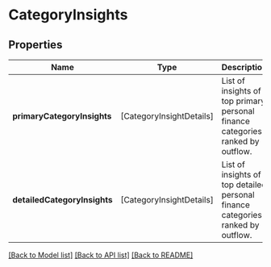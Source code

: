 # CategoryInsights

## Properties
Name | Type | Description | Notes
------------ | ------------- | ------------- | -------------
**primaryCategoryInsights** | [CategoryInsightDetails] | List of insights of top primary personal finance categories ranked by outflow. | [optional] 
**detailedCategoryInsights** | [CategoryInsightDetails] | List of insights of top detailed personal finance categories ranked by outflow. | [optional] 

[[Back to Model list]](../README.md#documentation-for-models) [[Back to API list]](../README.md#documentation-for-api-endpoints) [[Back to README]](../README.md)


